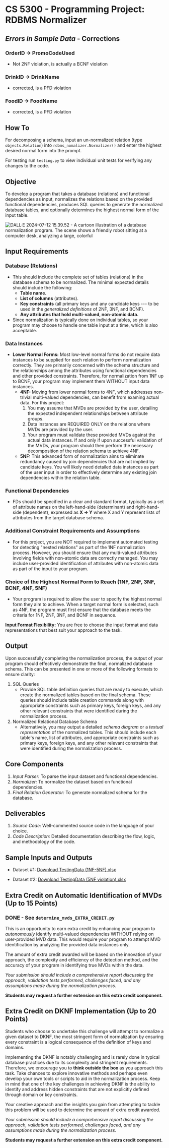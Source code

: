 # CS 5300 - Programming Project: RDBMS Normalizer

## *Errors in Sample Data* - Corrections

### OrderID -> PromoCodeUsed

- Not 2NF violation, is actually a BCNF violation

### DrinkID -> DrinkName

- corrected, is a PFD violation

### FoodID -> FoodName

- corrected, is a PFD violation

## How To

For decomposing a schema, input an un-normalized relation (type `objects.Relation`) into `rdbms_nomalizer.Normalizer()` and enter the highest desired normal form into the prompt.

For testing run `testing.py` to view individual unit tests for verifying any changes to the code.

## Objective

To develop a program that takes a database (relations) and functional dependencies as input, normalizes the relations based on the provided functional dependencies, produces SQL queries to generate the normalized database tables, and optionally determines the highest normal form of the input table.

![DALL·E 2024-07-12 15.39.52 - A cartoon illustration of a database normalization program. The scene shows a friendly robot sitting at a computer desk, analyzing a large, colorful](DALL·E%202024-07-12%2015.39.52%20-%20A%20cartoon%20illustration%20of%20a%20database%20normalization%20program.%20The%20scene%20shows%20a%20friendly%20robot%20sitting%20at%20a%20computer%20desk,%20analyzing%20a%20large,%20colorful%20f.webp)

## Input Requirements

### Database (Relations)

- This should include the complete set of tables (relations) in the database schema to be normalized. The minimal expected details should include the following:
  - **Table name.**
  - **List of columns** (attributes).
  - **Key constraints** (all primary keys and any candidate keys --- to be used in the *generalized definitions* of 2NF, 3NF, and BCNF).
  - **Any attributes that hold multi-valued, non-atomic data.**
- Since normalization is typically done on individual tables, so your program may choose to handle one table input at a time, which is also acceptable.

### Data Instances

- **Lower Normal Forms:** Most low-level normal forms do not require data instances to be supplied for each relation to perform normalization correctly. They are primarily concerned with the schema structure and the relationships among the attributes using functional dependencies and other provided constraints. Therefore, for normalization from 1NF up to BCNF, your program may implement them WITHOUT input data instances.
  - **4NF:** Moving from lower normal forms to 4NF, which addresses non-trivial multi-valued dependencies, can benefit from examing actual data. For this project:
    1. You may assume that MVDs are provided by the user, detailing the expected independent relationships between attribute groups.
    2. Data instances are REQUIRED ONLY on the relations where MVDs are provided by the user.
    3. Your program must validate these provided MVDs against the actual data instances. If and only if upon successful validation of the MVDs, your program should then perform the necessary decomposition of the relation schema to achieve 4NF.
  - **5NF:** This advanced form of normalization aims to eliminate redundancy caused by join dependencies that are not implied by candidate keys. You will likely need detailed data instances as part of the user input in order to effectively determine any existing join dependencies within the relation table.

### Functional Dependencies

- FDs should be specified in a clear and standard format, typically as a set of attribute names on the left-hand-side (determinant) and right-hand-side (dependent), expressed as **X -> Y** where X and Y represent lists of attributes from the target database schema.

### Additional Constraint Requirements and Assumptions

- For this project, you are NOT required to implement automated testing for detecting "nested relations" as part of the 1NF normalization process.  However, you should ensure that any multi-valued attributes involving fields with non-atomic data are correctly managed. You may include user-provided identification of attributes with non-atomic data as part of the input to your program.

### Choice of the Highest Normal Form to Reach (1NF, 2NF, 3NF, BCNF, 4NF, 5NF)

- Your program is required to allow the user to specify the highest normal form they aim to achieve. When a target normal form is selected, such as 4NF, the program must first ensure that the database meets the criteria for 1NF, 2NF, 3NF, and BCNF in sequence.

**Input Format Flexibility:** You are free to choose the input format and data representations that best suit your approach to the task.

## Output

Upon successfully completing the normalization process, the output of your program should effectively demonstrate the final, normalized database schema. This can be presented in one or more of the following formats to ensure clarity:

1. SQL Queries
    - Provide SQL table definition queries that are ready to execute, which create the normalized tables based on the final schema. These queries should include table creation commands along with appropriate constraints such as primary keys, foreign keys, and any other relevant constraints that were identified during the normalization process.
2. Normalized Relational Database Schema
    - Alternatively, you may output a detailed *schema diagram* or a *textual representation* of the normalized tables. This should include each table's name, list of attributes, and appropriate constraints such as primary keys, foreign keys, and any other relevant constraints that were identified during the normalization process.

## Core Components

1. *Input Parser:* To parse the input dataset and functional dependencies.
2. *Normalizer:* To normalize the dataset based on functional dependencies.
3. *Final Relation Generator:* To generate normalized schema for the database.

## Deliverables

1. *Source Code:* Well-commented source code in the language of your choice.
2. *Code Description:* Detailed documentation describing the flow, logic, and methodology of the code.

## Sample Inputs and Outputs

- Dataset #1: [Download TestingData (1NF-5NF).xlsx](TestingData%20(1NF-5NF).xlsx)

- Dataset #2: [Download TestingData (5NF violation).xlsx](TestingData%20(5NF%20violation).xlsx)

## Extra Credit on Automatic Identification of MVDs (Up to 15 Points)

### DONE - See `determine_mvds_EXTRA_CREDIT.py`

This is an opportunity to earn extra credit by enhancing your program to *autonomously* identify multi-valued dependencies WITHOUT relying on user-provided MVD data. This would require your program to attempt MVD identification by analyzing the provided data instances only.

The amount of extra credit awarded will be based on the innovation of your approach, the complexity and efficiency of the detection method, and the accuracy of your program in identifying true MVDs within the data.

*Your submission should include a comprehensive report discussing the approach, validation tests performed, challenges faced, and any assumptions made during the normalization process.*

**Students may request a further extension on this extra credit component.**

## Extra Credit on DKNF Implementation (Up to 20 Points)

Students who choose to undertake this challenge will attempt to normalize a given dataset to DKNF, the most stringent form of normalization by ensuring every constraint is a logical consequence of the definition of keys and domains.

Implementing the DKNF is notably challenging and is rarely done in typical database practices due to its complexity and stringent requirements. Therefore, we encourage you to **think outside the box** as you approach this task. Take chances to explore innovative methods and perhaps even develop your own tools or scripts to aid in the normalization process. Keep in mind that one of the key challenges in achieving DKNF is the ability to identify and address hidden constraints that are not explicitly defined through domain or key constraints.

Your creative approach and the insights you gain from attempting to tackle this problem will be used to determine the amount of extra credit awarded.

*Your submission should include a comprehensive report discussing the approach, validation tests performed, challenges faced, and any assumptions made during the normalization process.*

**Students may request a further extension on this extra credit component.**
